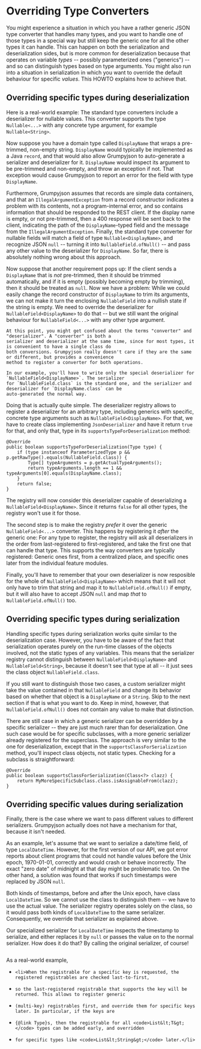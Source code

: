 
# Overriding Type Converters

You might experience a situation in which you have a rather generic JSON type converter that handles many types, and
you want to handle one of those types in a special way but still keep the generic one for all the other types it can
handle. This can happen on both the serialization and deserialization sides, but is more common for deserialization
because that operates on variable _types_ -- possibly parameterized ones ("generics") -- and so can distinguish types
based on type arguments. You might also run into a situation in serialization in which you want to override the
default behaviour for specific _values_. This HOWTO explains how to achieve that.

## Overriding specific types during deserialization

Here is a real-world example: The standard type converters include a deserializer for nullable values. This converter
supports the type `Nullable<...>` with any concrete type argument, for example `Nullable<String>`.

Now suppose you have a domain type called `DisplayName` that wraps a pre-trimmed, non-empty string. `DisplayName`
would typically be implemented as a Java `record`, and that would also allow Grumpyjson to auto-generate a serializer
and deserializer for it. `DisplayName` would inspect its argument to be pre-trimmed and non-empty, and throw an
exception if not. That exception would cause Grumpyjson to report an error for the field with type `DisplayName`.

Furthermore, Grumpyjson assumes that records are simple data containers, and that an `IllegalArgumentException` from a
record constructor indicates a problem with its contents, not a program-internal error, and so contains information
that should be responded to the REST client. If the display name is empty, or not pre-trimmed, then a 400 response
will be sent back to the client, indicating the path of the `DisplayName`-typed field and the message from the
`IllegalArgumentException`. Finally, the standard type converter for nullable fields will match a field of type
`Nullable<DisplayName>`, and recognize JSON `null` -- turning it into `NullableField.ofNull()` -- and pass any other
value to the deserializer for `DisplayName`. So far, there is absolutely nothing wrong about this approach.

Now suppose that another requirement pops up: If the client sends a `DisplayName` that is _not_ pre-trimmed, then it
should be trimmed automatically, and if it is empty (possibly becoming empty by trimming), then it should be treated as
`null`. Now we have a problem: While we could easily change the record constructor of `DisplayName` to trim its
arguments, we can not make it turn the enclosing `NullableField` into a nullish state if the string is empty. We need
to override the deserializer for `NullableField<DisplayName>` to do that -- but we still want the original behaviour
for `NullableField<...>` with any other type argument.

    At this point, you might get confused about the terms "converter" and "deserializer". A "converter" is both a
    serializer and deserializer at the same time, since for most types, it is convenient to have a single class do
    both conversions. Grumpyjson really doesn't care if they are the same or different, but provides a convenience
    method to register a converter for both operations. 

    In our example, you'll have to write only the special deserializer for `NullableField<DisplayName>`. The serializer
    for `NullableField.class` is the standard one, and the serializer and deserializer for `DisplayName.class` can be
    auto-generated the normal way.

Doing that is actually quite simple. The deserializer registry allows to register a deserializer for an arbitrary
type, including generics with specific, concrete type arguments such as `NullableField<DisplayName>`. For that, we
have to create class implementing `JsonDeserializer` and have it return `true` for that, and only that, type in its
`supportsTypeForDeserialization` method:

```
@Override
public boolean supportsTypeForDeserialization(Type type) {
    if (type instanceof ParameterizedType p && p.getRawType().equals(NullableField.class)) {
        Type[] typeArguments = p.getActualTypeArguments();
        return typeArguments.length == 1 && typeArguments[0].equals(DisplayName.class);
    }
    return false;
}
```

The registry will now consider this deserializer capable of deserializing a `NullableField<DisplayName>`. Since it
returns `false` for all other types, the registry won't use it for those.

The second step is to make the registry _prefer_ it over the generic `NullableField<...>` converter. This happens by
registering it _after_ the generic one: For any type to register, the registry will ask all deserializers in the order
from last-registered to first-registered, and take the first one that can handle that type. This supports the way
converters are typically registered: Generic ones first, from a centralized place, and specific ones later from the
individual feature modules.

Finally, you'll have to remember that your own deserializer is now resposible for the whole of
`NullableField<DisplayName>` which means that it will not only have to trim that string and map it to
`NullableField.ofNull()` if empty, but it  will also have to accept JSON `null` and map _that_ to
`NullableField.ofNull()` too.

## Overriding specific types during serialization

Handling specific types during serialization works quite similar to the deserialization case. However, you have to be
aware of the fact that serialization operates purely on the run-time classes of the objects involved, not the static
types of any variables. This means that the serializer registry cannot distinguish between `NullableField<DisplayName>`
and `NullableField<String>`, because it doesn't see that type at all -- it just sees the class object
`NullableField.class`. 

If you still want to distinguish those two cases, a custom serializer might take the value contained in that
`NullableField` and change its behavior based on whether that object is a `DisplayName` or a `String`. Skip to the
next section if that is what you want to do. Keep in mind, however, that `NullableField.ofNull()` does not contain
any value to make that distinction.

There are still case in which a generic serializer can be overridden by a specific serializer -- they are just much
rarer than for deserialization. One such case would be for specific subclasses, with a more generic serializer
already registered for the superclass. The approach is very similar to the one for deserialization, except that in the
`supportsClassForSerialization` method, you'll inspect class objects, not static types. Checking for a subclass is
straightforward:

```
@Override
public boolean supportsClassForSerialization(Class<?> clazz) {
    return MyMoreSpecificSubclass.class.isAssignableFrom(clazz);
}
```

## Overriding specific values during serialization

Finally, there is the case where we want to pass different values to different serializers. Grumpyjson actually does
not have a mechanism for that, because it isn't needed.

As an example, let's assume that we want to serialize a date/time field, of type `LocalDateTime`. However, for the first
version of our API, we got error reports about client programs that could not handle values before the Unix epoch,
1970-01-01, correctly and would crash or behave incorrectly. The exact "zero date" of midnight at that day might be
problematic too. On the other hand, a solution was found that works if such timestamps were replaced by JSON `null`.

Both kinds of timestamps, before and after the Unix epoch, have class `LocalDateTime`. So we cannot use the class to
distinguish them -- we have to use the actual value. The serializer registry operates solely on the class, so it
would pass both kinds of `LocalDateTime` to the same serializer. Consequently, we override that serializer as explained
above.

Our specialized serializer for `LocalDateTime` inspects the timestamp to serialize, and either replaces it by `null`
or passes the value on to the normal serializer. How does it do that? By calling the original serializer, of course!

```
```




As a real-world example, 

*     <li>When the registrable for a specific key is requested, the registered registrables are checked last-to-first,
*     so the last-registered registrable that supports the key will be returned. This allows to register generic
*     (multi-key) registrables first, and override them for specific keys later. In particular, if the keys are
*     {@link Type}s, then the registrable for all <code>List&lt;T&gt;</code> types can be added early, and overridden
*     for specific types like <code>List&lt;String&gt;</code> later.</li>
